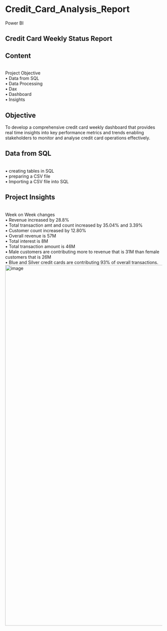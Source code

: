 # Credit_Card_Analysis_Report
Power BI
## Credit Card Weekly Status Report
## Content
<br>
Project Objective
<br>
•	 Data from SQL
<br>
•	 Data Processing
<br>
•	 Dax
<br>
•	 Dashboard
<br>
•	 Insights

## Objective 
To develop a comprehensive credit card weekly dashboard that provides real time insights into key performance metrics and trends enabling stakeholders to monitor and analyse credit card operations effectively.
## Data from SQL
<br>
•	creating tables in SQL
<br>
•	preparing a CSV file
<br>
•	Importing a  CSV file into SQL

## Project Insights
<br>
Week on Week changes
<br>
•	Revenue increased by 28.8%
<br>
•	Total transaction amt and count increased by 35.04% and 3.39%
<br>
•	Customer count increased by 12.80%
<br>
•	Overall revenue is 57M
<br>
•	Total interest is 8M
<br>
•	Total transaction amount is 46M
<br>
•	Male customers are contributing more to revenue that is 31M than female customers that is 26M
<br>
•	Blue and Silver credit cards are contributing 93% of overall transactions.

<img width="2000" height="1156" alt="image" src="https://github.com/user-attachments/assets/5a984a96-45d3-4cee-b4cb-ea7b1dee2119" />








